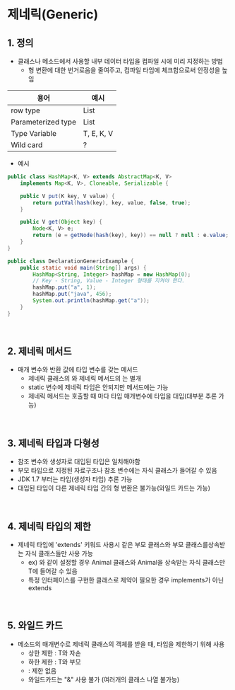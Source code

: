 # 제네릭(Generic)

## 1. 정의
- 클래스나 메소드에서 사용할 내부 데이터 타입을 컴파일 시에 미리 지정하는 방법
  - 형 변환에 대한 번거로움을 줄여주고, 컴파일 타임에 체크함으로써 안정성을 높임

| 용어                | 예시           |
|-------------------|--------------
| row type          | List         |
| Parameterized type | List<String> |
| Type Variable     | T, E, K, V   |
| Wild card         | ?            |

- 예시

```java
public class HashMap<K, V> extends AbstractMap<K, V>
    implements Map<K, V>, Cloneable, Serializable {

    public V put(K key, V value) {
        return putVal(hash(key), key, value, false, true);
    }

    public V get(Object key) {
        Node<K, V> e;
        return (e = getNode(hash(key), key)) == null ? null : e.value;
    }
} 

public class DeclarationGenericExample {
    public static void main(String[] args) {
        HashMap<String, Integer> hashMap = new HashMap(0);
        // Key - String, Value - Integer 형태를 지켜야 한다.
        hashMap.put("a", 1);
        hashMap.put("java", 456);
        System.out.println(hashMap.get("a"));
    }
}
```

<br>

## 2. 제네릭 메서드
- 매개 변수와 반환 값에 타입 변수를 갖는 메서드
  - 제네릭 클래스의 <T>와 제네릭 메서드의 <T>는 별개
  - static 변수에 제네릭 타입은 안되지만 메서드에는 가능
  - 제네릭 메서드는 호출할 때 마다 타입 매개변수에 타입을 대입(대부분 추론 가능)

<br>

## 3. 제네릭 타입과 다형성
- 참조 변수와 생성자로 대입된 타입은 일치해야함
- 부모 타입으로 지정된 자료구조나 참조 변수에는 자식 클래스가 들어갈 수 있음
- JDK 1.7 부터는 타입(생성자 타입) 추론 가능
- 대입된 타입이 다른 제네릭 타입 간의 형 변환은 불가능(와일드 카드는 가능)

<br>

## 4. 제네릭 타입의 제한
- 제네릭 타입에 'extends' 키워드 사용시 같은 부모 클래스와 부모 클래스를상속받는 자식 클래스들만 사용 가능
  - ex) <T extends Animal> 와 같이 설정할 경우 Animal 클래스와 Animal을 상속받는 자식 클래스만 T에 들어갈 수 있음
  - 특정 인터페이스를 구현한 클래스로 제약이 필요한 경우 implements가 아닌 extends

<br>

## 5. 와일드 카드
- 메소드의 매개변수로 제네릭 클래스의 객체를 받을 때, 타입을 제한하기 위해 사용
  - <? extends T> 상한 제한 : T와 자손
  - <? super T> 하한 제한 : T와 부모
  - <?> : 제한 없음
  - 와일드카드는 "&" 사용 불가 (여러개의 클래스 나열 불가능)

